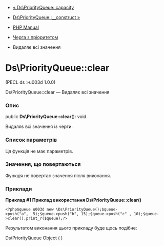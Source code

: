 - [« Ds\PriorityQueue::capacity](ds-priorityqueue.capacity.md)
- [Ds\PriorityQueue::\_\_construct »](ds-priorityqueue.construct.md)

- [PHP Manual](index.md)
- [Черга з пріоритетом](class.ds-priorityqueue.md)
- Видаляє всі значення

# Ds\PriorityQueue::clear

(PECL ds \>u003d 1.0.0)

Ds\PriorityQueue::clear — Видаляє всі значення

### Опис

public **Ds\PriorityQueue::clear**(): void

Видаляє всі значення із черги.

### Список параметрів

Ця функція не має параметрів.

### Значення, що повертаються

Функція не повертає значення після виконання.

### Приклади

**Приклад #1 Приклад використання **Ds\PriorityQueue::clear()****

` <?php$queue u003d new \Ds\PriorityQueue();$queue->push("a",  5);$queue->push("b", 15);$queue->push("c" , 10);$queue->clear();print_r($queue);?> `

Результатом виконання цього прикладу буде щось подібне:

Ds\PriorityQueue Object
(
)
